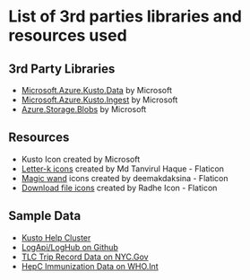 # List of 3rd parties libraries and resources used

## 3rd Party Libraries 
* [Microsoft.Azure.Kusto.Data](https://www.nuget.org/packages/Microsoft.Azure.Kusto.Data) by Microsoft
* [Microsoft.Azure.Kusto.Ingest](https://www.nuget.org/packages/Microsoft.Azure.Kusto.Ingest) by Microsoft
* [Azure.Storage.Blobs](https://www.nuget.org/packages/Azure.Storage.Blobs) by Microsoft

## Resources
* Kusto Icon created by Microsoft
* [Letter-k icons](https://www.flaticon.com/free-icons/letter-k) created by Md Tanvirul Haque - Flaticon
* [Magic wand](https://www.flaticon.com/free-icon/wand_1626598) icons created by deemakdaksina - Flaticon
* [Download file icons](https://www.flaticon.com/free-icon/apps_9147708) created by Radhe Icon - Flaticon

## Sample Data
* [Kusto Help Cluster](https://help.kusto.windows.net)
* [LogApi/LogHub on Github](https://github.com/logpai/loghub)
* [TLC Trip Record Data on NYC.Gov](https://www.nyc.gov/site/tlc/about/tlc-trip-record-data.page)
* [HepC Immunization Data on WHO.Int](https://apps.who.int/gho/data/node.main.A824?lang=en)

